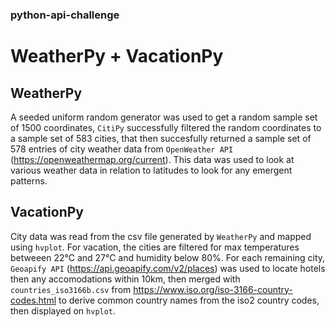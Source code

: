 ### python-api-challenge
# WeatherPy + VacationPy
## WeatherPy
A seeded uniform random generator was used to get a random sample set of 1500 coordinates, `CitiPy` successfully filtered the random coordinates to a sample set of 583 cities, that then succesfully returned a sample set of 578 entries of city weather data from `OpenWeather API` (https://openweathermap.org/current). This data was used to look at various weather data in relation to latitudes to look for any emergent patterns.
## VacationPy
City data was read from the csv file generated by `WeatherPy` and mapped using `hvplot`. For vacation, the cities are filtered for max temperatures betweeen 22°C and 27°C and humidity below 80%. For each remaining city, `Geoapify API` (https://api.geoapify.com/v2/places) was used to locate hotels then any accomodations within 10km, then merged with `countries_iso3166b.csv` from https://www.iso.org/iso-3166-country-codes.html to derive common country names from the iso2 country codes, then displayed on `hvplot`.
